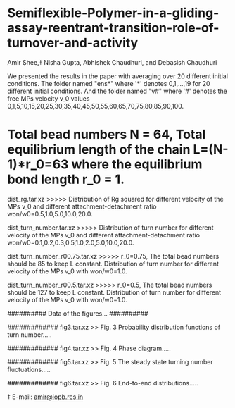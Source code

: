 # Semiflexible-Polymer-in-a-gliding-assay-reentrant-transition-role-of-turnover-and-activity
Amir Shee,‡ Nisha Gupta, Abhishek Chaudhuri, and Debasish Chaudhuri

We presented the results in the paper with averaging over 20 different initial conditions. The folder named "ens*" where '*' denotes 0,1,...,19 for 20 different initial conditions. And the folder named "v#" where '#' denotes the free MPs velocity v_0 values 0,1,5,10,15,20,25,30,35,40,45,50,55,60,65,70,75,80,85,90,100.

# Total bead numbers N = 64, Total equilibrium length of the chain L=(N-1)*r_0=63 where the equilibrium bond length r_0 = 1. 

dist_rg.tar.xz >>>>> Distribution of Rg squared for different velocity of the MPs v_0 and different attachment-detachment ratio won/w0=0.5,1.0,5.0,10.0,20.0.

dist_turn_number.tar.xz >>>>> Distribution of turn number for different velocity of the MPs v_0 and different attachment-detachment ratio won/w0=0.1,0.2,0.3,0.5,1.0,2.0,5.0,10.0,20.0.

dist_turn_number_r00.75.tar.xz >>>>> r_0=0.75, The total bead numbers should be 85 to keep L constant. Distribution of turn number for different velocity of the MPs v_0 with won/w0=1.0.


dist_turn_number_r00.5.tar.xz >>>>> r_0=0.5, The total bead numbers should be 127 to keep L constant. Distribution of turn number for different velocity of the MPs v_0 with won/w0=1.0.


##########
Data of the figures...
##########

#############
fig3.tar.xz >> Fig. 3 Probability distribution functions of turn number.....

#############
fig4.tar.xz >> Fig. 4 Phase diagram.....

#############
fig5.tar.xz >> Fig. 5 The steady state turning number fluctuations.....

#############
fig6.tar.xz >> Fig. 6 End-to-end distributions.....


‡ E-mail: amir@iopb.res.in
